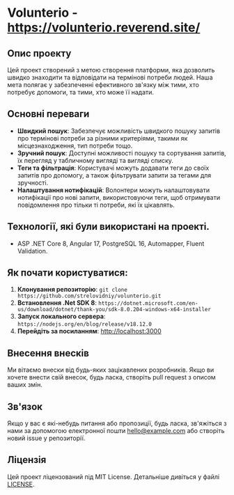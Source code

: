 # Volunterio - https://volunterio.reverend.site/

## Опис проекту
Цей проект створений з метою створення платформи, яка дозволить швидко знаходити та відповідати на термінові потреби людей. Наша мета полягає у забезпеченні ефективного зв'язку між тими, хто потребує допомоги, та тими, хто може її надати.

## Основні переваги
- **Швидкий пошук**: Забезпечує можливість швидкого пошуку запитів про термінові потреби за різними критеріями, такими як місцезнаходження, тип потреби тощо.
- **Зручний пошук**: Доступні можливості пошуку та сортування запитів, їх перегляд у табличному вигляді та вигляді списку.
- **Теги та фільтрація**: Користувачі можуть додавати теги до своїх запитів про допомогу, а також фільтрувати запити за тегами для зручності.
- **Налаштування нотифікацій**: Волонтери можуть налаштовувати нотифікації про нові запити, використовуючи теги, щоб отримувати повідомлення про тільки ті потреби, які їх цікавлять.

## Технології, які були використані на проекті.
- ASP .NET Core 8, Angular 17, PostgreSQL 16, Automapper, Fluent Validation.

## Як почати користуватися:
1. **Клонування репозиторію**: `git clone https://github.com/strelovidniy/volunterio.git` 
2. **Встановлення .Net SDK 8**: `https://dotnet.microsoft.com/en-us/download/dotnet/thank-you/sdk-8.0.204-windows-x64-installer`
3. **Запуск локального сервера**: `https://nodejs.org/en/blog/release/v18.12.0`
4. **Перейдіть за посиланням**: [http://localhost:3000](http://localhost:3000)

## Внесення внесків
Ми вітаємо внески від будь-яких зацікавлених розробників. Якщо ви хочете внести свій внесок, будь ласка, створіть pull request з описом ваших змін.

## Зв'язок
Якщо у вас є які-небудь питання або пропозиції, будь ласка, зв'яжіться з нами за допомогою електронної пошти [hello@example.com](mailto:hello@example.com) або створіть новий issue у репозиторії.

## Ліцензія
Цей проект ліцензований під MIT License. Детальніше дивіться у файлі [LICENSE](LICENSE).
